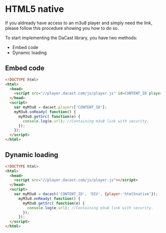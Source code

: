 # HTML5 native

If you aldready have access to an m3u8 player and simply need the link, please follow this procedure showing you how to do so.

To start implementing the DaCast library, you have two methods:

- Embed code
- Dynamic loading

## Embed code

```html
<!DOCTYPE html>
<html>
  <head>
    <script src="//player.dacast.com/js/player.js" id=CONTENT_ID player='html5native' class="dacast-video"></script>
  </head>
  <script>
    var myM3u8 = dacast.players['CONTENT_ID'];
    myM3u8.onReady( function() {
      myM3u8.getSrc( function(e) {
        console.log(e.url); //Containing m3u8 link with security.
      });
    });
  </script>
</html>
```

## Dynamic loading

```html
<!DOCTYPE html>
<html>
  <head>
    <script src="//player.dacast.com/js/player.js"></script>
  </head>
  <script>
    var myM3u8 = dacast('CONTENT_ID', 'DIV', {player:'html5native'});
      myM3u8.onReady( function() {
        myM3u8.getSrc( function(e) {
          console.log(e.url); //Containing m3u8 link with security.
        });
      });
  </script>
</html>

